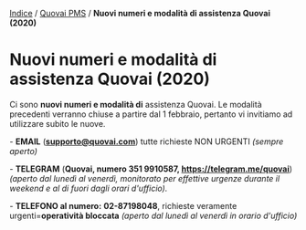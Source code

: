 [Indice](index.html) / [Quovai PMS](quovai-pms-it.md) / **Nuovi numeri e modalità di assistenza Quovai (2020)**

# Nuovi numeri e modalità di assistenza Quovai (2020)

Ci sono **nuovi numeri e modalità di** assistenza Quovai. Le modalità precedenti verranno chiuse a partire dal 1 febbraio, pertanto vi invitiamo ad utilizzare subito le nuove.

\- **EMAIL** (**[supporto@quovai.com](mailto:supporto@quovai.com)**) tutte richieste NON URGENTI *(sempre aperto)*

\- **TELEGRAM** (**Quovai, numero 351 9910587, https://telegram.me/quovai**) *(aperto dal lunedì al venerdì, monitorato per effettive urgenze durante il weekend e al di fuori dagli orari d'ufficio).*

\- **TELEFONO al numero:** **02-87198048**, richieste veramente urgenti=**operatività bloccata** *(aperto dal lunedì al venerdì in orario d'ufficio)*